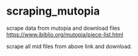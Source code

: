 # scraping_mutopia
scrape data from mutopia and download files
https://www.ibiblio.org/mutopia/piece-list.html

scrape all mid files from above link and download.
